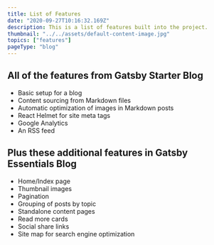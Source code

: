 ```yaml
---
title: List of Features
date: "2020-09-27T10:16:32.169Z"
description: This is a list of features built into the project.
thumbnail: "../../assets/default-content-image.jpg"
topics: ["features"]
pageType: "blog"
---
```


## All of the features from Gatsby Starter Blog

- Basic setup for a blog
- Content sourcing from Markdown files
- Automatic optimization of images in Markdown posts
- React Helmet for site meta tags
- Google Analytics
- An RSS feed

## Plus these additional features in Gatsby Essentials Blog

- Home/Index page
- Thumbnail images
- Pagination
- Grouping of posts by topic
- Standalone content pages
- Read more cards
- Social share links
- Site map for search engine optimization